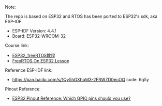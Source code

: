 Note:

The repo is based on ESP32 and RTOS has been ported to ESP32's sdk, aka ESP-IDF.

- ESP-IDF Version: 4.4.1
- Board: ESP32-WROOM-32

Course link:

- [ESP32_freeRTOS教程](https://www.bilibili.com/video/BV1Nb4y1q7xz/?spm_id_from=333.337.search-card.all.click&vd_source=af914f4c9751688260d15b73337cf7d3)
- [FreeRTOS On ESP32 Lesson](https://www.youtube.com/watch?v=LLp9T3rgea8&list=PLLYZoEqwvzM362S3Butmhz8khGpa7kng7)

Reference ESP-IDF link: 
- https://pan.baidu.com/s/1Qy5hGXhqM3-2FRWZD0eoOQ  code: 6q5y

Pinout Reference:

- [ESP32 Pinout Reference: Which GPIO pins should you use?](https://randomnerdtutorials.com/esp32-pinout-reference-gpios/)

